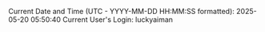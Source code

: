 Current Date and Time (UTC - YYYY-MM-DD HH:MM:SS formatted): 2025-05-20 05:50:40
Current User's Login: luckyaiman
